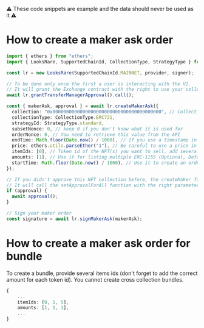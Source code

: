 :warning: These code snippets are example and the data should never be used as it :warning:

# How to create a maker ask order

```ts
import { ethers } from "ethers";
import { LooksRare, SupportedChainId, CollectionType, StrategyType } from "@looksrare/sdk-v2";

const lr = new LooksRare(SupportedChainId.MAINNET, provider, signer);

// To be done only once the first a user is interacting with the V2.
// It will grant the Exchange contract with the right to use your collections approvals done on the transfer manager.
await lr.grantTransferManagerApproval().call();

const { makerAsk, approval } = await lr.createMakerAsk({
  collection: "0x0000000000000000000000000000000000000000", // Collection address
  collectionType: CollectionType.ERC721,
  strategyId: StrategyType.standard,
  subsetNonce: 0, // keep 0 if you don't know what it is used for
  orderNonce: 0, // You need to retrieve this value from the API
  endTime: Math.floor(Date.now() / 1000), // If you use a timestamp in ms, the function will revert
  price: ethers.utils.parseEther("1"), // Be careful to use a price in wei, this example is for 1 ETH
  itemIds: [0], // Token id of the NFT(s) you want to sell, add several ids to create a bundle
  amounts: [1], // Use it for listing multiple ERC-1155 (Optional, Default to [1])
  startTime: Math.floor(Date.now() / 1000), // Use it to create an order that will be valid in the future (Optional, Default to now)
});

// If you didn't approve this NFT collection before, the createMaker function populate an approval function for you.
// It will call the setApprovalForAll function with the right parameters.
if (approval) {
  await approval();
}

// Sign your maker order
const signature = await lr.signMakerAsk(makerAsk);
```

# How to create a maker ask order for bundle

To create a bundle, provide several items ids (don't forget to add the correct amount for each token id). You cannot create cross collection bundles.

```ts
{
    ...
    itemIds: [0, 1, 5],
    amounts: [1, 1, 1],
    ...
}
```

